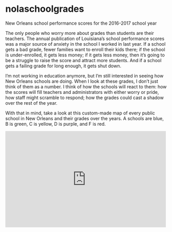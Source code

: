# nolaschoolgrades
New Orleans school performance scores for the 2016-2017 school year

The only people who worry more about grades than students are their teachers. The annual publication of Louisiana’s school performance scores was a major source of anxiety in the school I worked in last year. If a school gets a bad grade, fewer families want to enroll their kids there; if the school is under-enrolled, it gets less money; if it gets less money, then it’s going to be a struggle to raise the score and attract more students. And if a school gets a failing grade for long enough, it gets shut down.

I’m not working in education anymore, but I’m still interested in seeing how New Orleans schools are doing. When I look at these grades, I don’t just think of them as a number. I think of how the schools will react to them: how the scores will fill teachers and administrators with either worry or pride, how staff might scramble to respond; how the grades could cast a shadow over the rest of the year.

With that in mind, take a look at this custom-made map of every public school in New Orleans and their grades over the years. A schools are blue, B is green, C is yellow, D is purple, and F is red. 

<iframe width="500" height="300" scrolling="no" frameborder="no" src="https://fusiontables.google.com/embedviz?q=select+col7+from+1bX1arEObPZLqwqj59wueC8u6yhlEmP5Jd8O6Vh5C&amp;viz=MAP&amp;h=false&amp;lat=29.960915013505627&amp;lng=-90.03812780507815&amp;t=1&amp;z=12&amp;l=col7&amp;y=2&amp;tmplt=3&amp;hml=TWO_COL_LAT_LNG"></iframe>

